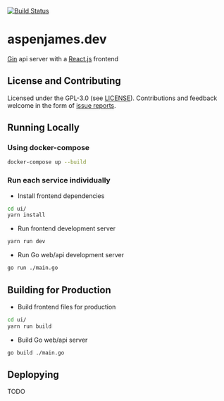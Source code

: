 [![Build Status](http://45.56.84.15/api/badges/AspenJames/aspenjames.dev/status.svg)](http://45.56.84.15/AspenJames/aspenjames.dev)

# aspenjames.dev

[Gin][gin] api server with a [React.js][react] frontend

## License and Contributing

Licensed under the GPL-3.0 (see [LICENSE](./LICENSE)). Contributions and
feedback welcome in the form of [issue reports][issue].

## Running Locally

### Using docker-compose
```bash
docker-compose up --build
```

### Run each service individually

- Install frontend dependencies
```bash
cd ui/
yarn install
```

- Run frontend development server
```bash
yarn run dev
```

- Run Go web/api development server
```bash
go run ./main.go
```

## Building for Production

- Build frontend files for production
```bash
cd ui/
yarn run build
```

- Build Go web/api server
```bash
go build ./main.go
```

## Deplopying

TODO

[issue]: https://github.com/AspenJames/aspenjames.dev/issues/new/choose
[gin]: https://gin-gonic.com/
[react]: https://reactjs.org/
